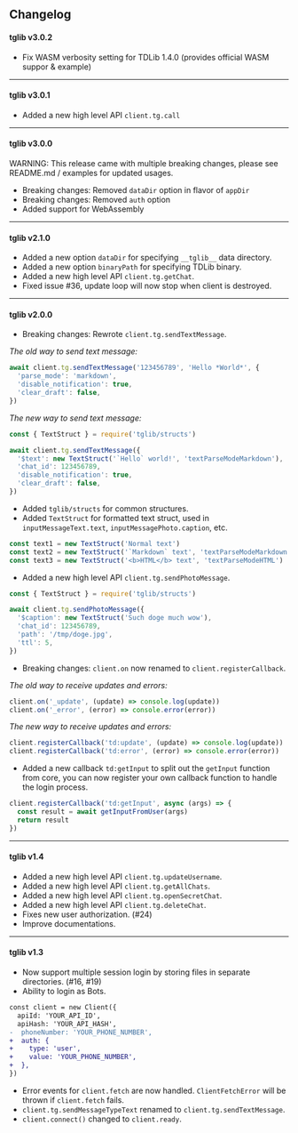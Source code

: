 ## Changelog

#### tglib v3.0.2

- Fix WASM verbosity setting for TDLib 1.4.0 (provides official WASM suppor & example)

-----

#### tglib v3.0.1

- Added a new high level API `client.tg.call`

-----

#### tglib v3.0.0

WARNING: This release came with multiple breaking changes, please see README.md / examples for updated usages.

- Breaking changes: Removed `dataDir` option in flavor of `appDir`
- Breaking changes: Removed `auth` option
- Added support for WebAssembly

-----

#### tglib v2.1.0

- Added a new option `dataDir` for specifying `__tglib__` data directory.
- Added a new option `binaryPath` for specifying TDLib binary.
- Added a new high level API `client.tg.getChat`.
- Fixed issue #36, update loop will now stop when client is destroyed.

-----

#### tglib v2.0.0

- Breaking changes: Rewrote `client.tg.sendTextMessage`.

*The old way to send text message:*
```js
await client.tg.sendTextMessage('123456789', 'Hello *World*', {
  'parse_mode': 'markdown',
  'disable_notification': true,
  'clear_draft': false,
})
```
*The new way to send text message:*
```js
const { TextStruct } = require('tglib/structs')

await client.tg.sendTextMessage({
  '$text': new TextStruct('`Hello` world!', 'textParseModeMarkdown'),
  'chat_id': 123456789,
  'disable_notification': true,
  'clear_draft': false,
})
```
- Added `tglib/structs` for common structures.
- Added `TextStruct` for formatted text struct, used in `inputMessageText.text`, `inputMessagePhoto.caption`, etc.
```js
const text1 = new TextStruct('Normal text')
const text2 = new TextStruct('`Markdown` text', 'textParseModeMarkdown')
const text3 = new TextStruct('<b>HTML</b> text', 'textParseModeHTML')
```
- Added a new high level API `client.tg.sendPhotoMessage`.
```js
const { TextStruct } = require('tglib/structs')

await client.tg.sendPhotoMessage({
  '$caption': new TextStruct('Such doge much wow'),
  'chat_id': 123456789,
  'path': '/tmp/doge.jpg',
  'ttl': 5,
})
```
- Breaking changes: `client.on` now renamed to `client.registerCallback`.

*The old way to receive updates and errors:*
```js
client.on('_update', (update) => console.log(update))
client.on('_error', (error) => console.error(error))
```

*The new way to receive updates and errors:*
```js
client.registerCallback('td:update', (update) => console.log(update))
client.registerCallback('td:error', (error) => console.error(error))
```
- Added a new callback `td:getInput` to split out the `getInput` function from core, you can now register your own callback function to handle the login process.
```js
client.registerCallback('td:getInput', async (args) => {
  const result = await getInputFromUser(args)
  return result
})
```
-----

#### tglib v1.4

- Added a new high level API `client.tg.updateUsername`.
- Added a new high level API `client.tg.getAllChats`.
- Added a new high level API `client.tg.openSecretChat`.
- Added a new high level API `client.tg.deleteChat`.
- Fixes new user authorization. (#24)
- Improve documentations.

-----

#### tglib v1.3

- Now support multiple session login by storing files in separate directories. (#16, #19)
- Ability to login as Bots.
```diff
const client = new Client({
  apiId: 'YOUR_API_ID',
  apiHash: 'YOUR_API_HASH',
-  phoneNumber: 'YOUR_PHONE_NUMBER',
+  auth: {
+    type: 'user',
+    value: 'YOUR_PHONE_NUMBER',
+  },
})
```
- Error events for `client.fetch` are now handled. `ClientFetchError` will be thrown if `client.fetch` fails.
- `client.tg.sendMessageTypeText` renamed to `client.tg.sendTextMessage`.
- `client.connect()` changed to `client.ready`.
